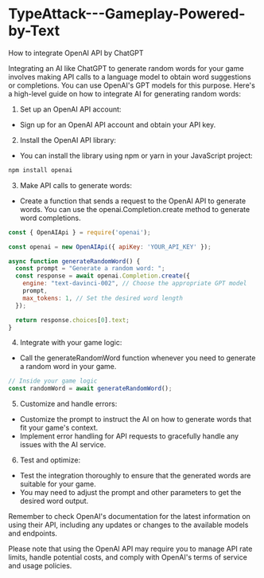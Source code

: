 # TypeAttack---Gameplay-Powered-by-Text

How to integrate OpenAI API by ChatGPT

Integrating an AI like ChatGPT to generate random words for your game involves making API calls to a language model to obtain word suggestions or completions. You can use OpenAI's GPT models for this purpose. Here's a high-level guide on how to integrate AI for generating random words:

1. Set up an OpenAI API account:

- Sign up for an OpenAI API account and obtain your API key.

2. Install the OpenAI API library:

- You can install the library using npm or yarn in your JavaScript project:

```bash
npm install openai
```

3. Make API calls to generate words:

- Create a function that sends a request to the OpenAI API to generate words. You can use the openai.Completion.create method to generate word completions.

```javascript
const { OpenAIApi } = require('openai');

const openai = new OpenAIApi({ apiKey: 'YOUR_API_KEY' });

async function generateRandomWord() {
  const prompt = "Generate a random word: ";
  const response = await openai.Completion.create({
    engine: "text-davinci-002", // Choose the appropriate GPT model
    prompt,
    max_tokens: 1, // Set the desired word length
  });

  return response.choices[0].text;
}
```

4. Integrate with your game logic:

- Call the generateRandomWord function whenever you need to generate a random word in your game.

```javascript
// Inside your game logic
const randomWord = await generateRandomWord();
```

5. Customize and handle errors:

- Customize the prompt to instruct the AI on how to generate words that fit your game's context.
- Implement error handling for API requests to gracefully handle any issues with the AI service.

6. Test and optimize:

- Test the integration thoroughly to ensure that the generated words are suitable for your game.
- You may need to adjust the prompt and other parameters to get the desired word output.

Remember to check OpenAI's documentation for the latest information on using their API, including any updates or changes to the available models and endpoints.

Please note that using the OpenAI API may require you to manage API rate limits, handle potential costs, and comply with OpenAI's terms of service and usage policies.